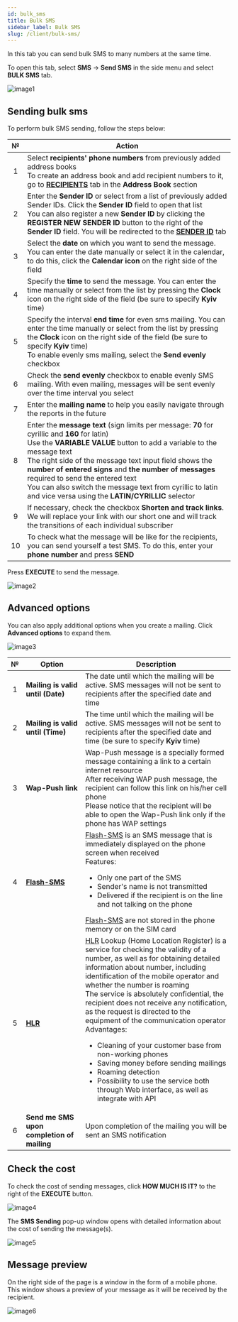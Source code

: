 ```yaml
---
id: bulk_sms
title: Bulk SMS
sidebar_label: Bulk SMS
slug: /client/bulk-sms/
---
```


In this tab you can send bulk SMS to many numbers at the same time.

To open this tab, select **SMS** → **Send SMS** in the side menu and select **BULK SMS** tab.

![image1](/img/en/client_send_sms_bulk_sms/image1.png)

## Sending bulk sms

To perform bulk SMS sending, follow the steps below:

|  №  | Action |
| :-: | ------ |
| 1 | Select **recipients' phone numbers** from previously added address books <br/> To create an address book and add recipient numbers to it, go to [**RECIPIENTS**](../address_book/recipients.md) tab in the **Address Book** section |
| 2 | Enter the **Sender ID** or select from a list of previously added Sender IDs. Click the **Sender ID** field to open that list <br/> You can also register a new **Sender ID** by clicking the **REGISTER NEW SENDER ID** button to the right of the **Sender ID** field. You will be redirected to the [**SENDER ID**](sender_id.md) tab |
| 3 | Select the **date** on which you want to send the message. You can enter the date manually or select it in the calendar, to do this, click the **Calendar icon** on the right side of the field |
| 4 | Specify the **time** to send the message. You can enter the time manually or select from the list by pressing the **Clock** icon on the right side of the field (be sure to specify **Kyiv** time) |
| 5 | Specify the interval **end time** for even sms mailing. You can enter the time manually or select from the list by pressing the **Clock** icon on the right side of the field (be sure to specify **Kyiv** time) <br/> To enable evenly sms mailing, select the **Send evenly** checkbox |
| 6 | Check the **send evenly** checkbox to enable evenly SMS mailing. With even mailing, messages will be sent evenly over the time interval you select |
| 7 | Enter the **mailing name** to help you easily navigate through the reports in the future |
| 8 | Enter the **message text** (sign limits per message: **70** for cyrillic and **160** for latin) <br/> Use the **VARIABLE VALUE** button to add a variable to the message text <br/> The right side of the message text input field shows the **number of entered signs** and **the number of messages** required to send the entered text <br/> You can also switch the message text from cyrillic to latin and vice versa using the **LATIN/CYRILLIC** selector |
| 9 | If necessary, check the checkbox **Shorten and track links**. We will replace your link with our short one and will track the transitions of each individual subscriber |
| 10 | To check what the message will be like for the recipients, you can send yourself a test SMS. To do this, enter your **phone number** and press **SEND** |

Press **EXECUTE** to send the message.

![image2](/img/en/client_send_sms_bulk_sms/image2.png)

## Advanced options

You can also apply additional options when you create a mailing. Click **Advanced options** to expand them.

![image3](/img/en/client_send_sms_bulk_sms/image3.png)

|  №  | Option | Description |
| :-: | ------ | ----------- |
| 1 | **Mailing is valid until (Date)** | The date until which the mailing will be active. SMS messages will not be sent to recipients after the specified date and time |
| 2 | **Mailing is valid until (Time)** | The time until which the mailing will be active. SMS messages will not be sent to recipients after the specified date and time (be sure to specify **Kyiv** time) |
| 3 | **Wap-Push link** | Wap-Push message is a specially formed message containing a link to a certain internet resource <br/> After receiving WAP push message, the recipient can follow this link on his/her cell phone <br/> Please notice that the recipient will be able to open the Wap-Push link only if the phone has WAP settings |
| 4 | [**Flash-SMS**](../send_sms/voice_mailing.md) | [Flash-SMS](../send_sms/voice_mailing.md) is an SMS message that is immediately displayed on the phone screen when received <br/> Features: <ul><li>Only one part of the SMS</li><li>Sender's name is not transmitted</li><li>Delivered if the recipient is on the line and not talking on the phone</li></ul> [Flash-SMS](../send_sms/voice_mailing.md) are not stored in the phone memory or on the SIM card |
| 5 | [**HLR**](../hlr/hlr.md) | [HLR](../hlr/hlr.md) Lookup (Home Location Register) is a service for checking the validity of a number, as well as for obtaining detailed information about number, including identification of the mobile operator and whether the number is roaming <br/> The service is absolutely confidential, the recipient does not receive any notification, as the request is directed to the equipment of the communication operator <br/> Advantages: <ul><li>Cleaning of your customer base from non-working phones</li><li>Saving money before sending mailings</li><li>Roaming detection</li><li>Possibility to use the service both through Web interface, as well as integrate with API</li></ul> |
| 6 | **Send me SMS upon completion of mailing** | Upon completion of the mailing you will be sent an SMS notification |

## Check the cost

To check the cost of sending messages, click **HOW MUCH IS IT?** to the right of the **EXECUTE** button.

![image4](/img/en/client_send_sms_bulk_sms/image4.png)

The **SMS Sending** pop-up window opens with detailed information about the cost of sending the message(s).

![image5](/img/en/client_send_sms_bulk_sms/image5.png)

## Message preview

On the right side of the page is a window in the form of a mobile phone. This window shows a preview of your message as it will be received by the recipient.

![image6](/img/en/client_send_sms_bulk_sms/image6.png)
